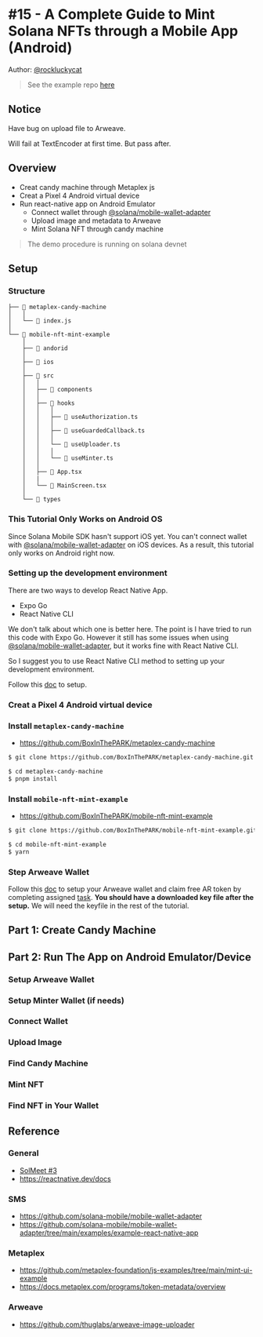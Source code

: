 # #15 - A Complete Guide to Mint Solana NFTs through a Mobile App (Android)

Author: [@rockluckycat](https://twitter.com/RockLuckyCat)

> See the example repo [here](https://github.com/BoxInThePARK/mobile-nft-mint-example)

## Notice
Have bug on upload file to Arweave.

Will fail at TextEncoder at first time. But pass after.

## Overview
- Creat candy machine through Metaplex js
- Creat a Pixel 4 Android virtual device
- Run react-native app on Android Emulator
    - Connect wallet through [@solana/mobile-wallet-adapter](https://github.com/solana-mobile/mobile-wallet-adapter)
    - Upload image and metadata to Arweave
    - Mint Solana NFT through candy machine

> The demo procedure is running on solana devnet

## Setup

### Structure

```
├── 📂 metaplex-candy-machine
│   │
│   └── 📄 index.js
│
└── 📂 mobile-nft-mint-example
    │
    ├── 📂 andorid
    │
    ├── 📂 ios
    │
    ├── 📂 src
    │   │
    │   ├── 📂 components
    │   │
    │   ├── 📂 hooks
    │   │   │
    │   │   ├── 📄 useAuthorization.ts
    │   │   │
    │   │   ├── 📄 useGuardedCallback.ts
    │   │   │
    │   │   └── 📄 useUploader.ts
    │   │   │
    │   │   └── 📄 useMinter.ts
    │   │
    │   ├── 📄 App.tsx
    │   |
    │   └── 📄 MainScreen.tsx
    │
    └── 📂 types
```
### This Tutorial Only Works on Android OS

Since Solana Mobile SDK hasn't support iOS yet. You can't connect wallet with [@solana/mobile-wallet-adapter](https://github.com/solana-mobile/mobile-wallet-adapter) on iOS devices. As a result, this tutorial only works on Android right now.

### Setting up the development environment

There are two ways to develop React Native App.
- Expo Go
- React Native CLI

We don't talk about which one is better here. The point is I have tried to run this code with Expo Go. However it still has some issues when using [@solana/mobile-wallet-adapter](https://github.com/solana-mobile/mobile-wallet-adapter), but it works fine with React Native CLI.

So I suggest you to use React Native CLI method to setting up your development environment.

Follow this [doc](https://reactnative.dev/docs/environment-setup) to setup.

### Creat a Pixel 4 Android virtual device

### Install `metaplex-candy-machine`
- https://github.com/BoxInThePARK/metaplex-candy-machine
```bash
$ git clone https://github.com/BoxInThePARK/metaplex-candy-machine.git

$ cd metaplex-candy-machine
$ pnpm install
```

### Install `mobile-nft-mint-example`
- https://github.com/BoxInThePARK/mobile-nft-mint-example
```bash
$ git clone https://github.com/BoxInThePARK/mobile-nft-mint-example.git

$ cd mobile-nft-mint-example
$ yarn
```

### Step Arweave Wallet

Follow this [doc](https://docs.arweave.org/info/wallets/arweave-web-extension-wallet) to setup your Arweave wallet and claim free AR token by completing assigned [task](https://faucet.arweave.net/).
**You should have a downloaded key file after the setup.** We will need the keyfile in the rest of the tutorial.

## Part 1: Create Candy Machine

## Part 2: Run The App on Android Emulator/Device

### Setup Arweave Wallet

### Setup Minter Wallet (if needs)

### Connect Wallet

### Upload Image

### Find Candy Machine

### Mint NFT

### Find NFT in Your Wallet

## Reference

### General
- [SolMeet #3](https://book.solmeet.dev/notes/complete-guide-to-mint-solana-nft#setup-arweave-wallet)
- https://reactnative.dev/docs

### SMS
- https://github.com/solana-mobile/mobile-wallet-adapter
- https://github.com/solana-mobile/mobile-wallet-adapter/tree/main/examples/example-react-native-app

### Metaplex
- https://github.com/metaplex-foundation/js-examples/tree/main/mint-ui-example
- https://docs.metaplex.com/programs/token-metadata/overview

### Arweave
- https://github.com/thuglabs/arweave-image-uploader
